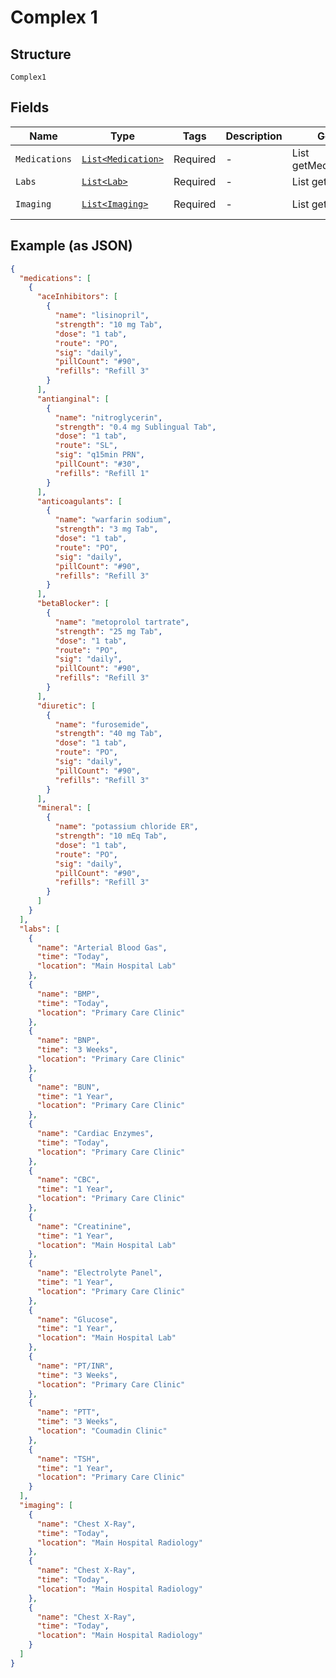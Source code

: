 
# Complex 1

## Structure

`Complex1`

## Fields

| Name | Type | Tags | Description | Getter | Setter |
|  --- | --- | --- | --- | --- | --- |
| `Medications` | [`List<Medication>`](/doc/models/medication.md) | Required | - | List<Medication> getMedications() | setMedications(List<Medication> medications) |
| `Labs` | [`List<Lab>`](/doc/models/lab.md) | Required | - | List<Lab> getLabs() | setLabs(List<Lab> labs) |
| `Imaging` | [`List<Imaging>`](/doc/models/imaging.md) | Required | - | List<Imaging> getImaging() | setImaging(List<Imaging> imaging) |

## Example (as JSON)

```json
{
  "medications": [
    {
      "aceInhibitors": [
        {
          "name": "lisinopril",
          "strength": "10 mg Tab",
          "dose": "1 tab",
          "route": "PO",
          "sig": "daily",
          "pillCount": "#90",
          "refills": "Refill 3"
        }
      ],
      "antianginal": [
        {
          "name": "nitroglycerin",
          "strength": "0.4 mg Sublingual Tab",
          "dose": "1 tab",
          "route": "SL",
          "sig": "q15min PRN",
          "pillCount": "#30",
          "refills": "Refill 1"
        }
      ],
      "anticoagulants": [
        {
          "name": "warfarin sodium",
          "strength": "3 mg Tab",
          "dose": "1 tab",
          "route": "PO",
          "sig": "daily",
          "pillCount": "#90",
          "refills": "Refill 3"
        }
      ],
      "betaBlocker": [
        {
          "name": "metoprolol tartrate",
          "strength": "25 mg Tab",
          "dose": "1 tab",
          "route": "PO",
          "sig": "daily",
          "pillCount": "#90",
          "refills": "Refill 3"
        }
      ],
      "diuretic": [
        {
          "name": "furosemide",
          "strength": "40 mg Tab",
          "dose": "1 tab",
          "route": "PO",
          "sig": "daily",
          "pillCount": "#90",
          "refills": "Refill 3"
        }
      ],
      "mineral": [
        {
          "name": "potassium chloride ER",
          "strength": "10 mEq Tab",
          "dose": "1 tab",
          "route": "PO",
          "sig": "daily",
          "pillCount": "#90",
          "refills": "Refill 3"
        }
      ]
    }
  ],
  "labs": [
    {
      "name": "Arterial Blood Gas",
      "time": "Today",
      "location": "Main Hospital Lab"
    },
    {
      "name": "BMP",
      "time": "Today",
      "location": "Primary Care Clinic"
    },
    {
      "name": "BNP",
      "time": "3 Weeks",
      "location": "Primary Care Clinic"
    },
    {
      "name": "BUN",
      "time": "1 Year",
      "location": "Primary Care Clinic"
    },
    {
      "name": "Cardiac Enzymes",
      "time": "Today",
      "location": "Primary Care Clinic"
    },
    {
      "name": "CBC",
      "time": "1 Year",
      "location": "Primary Care Clinic"
    },
    {
      "name": "Creatinine",
      "time": "1 Year",
      "location": "Main Hospital Lab"
    },
    {
      "name": "Electrolyte Panel",
      "time": "1 Year",
      "location": "Primary Care Clinic"
    },
    {
      "name": "Glucose",
      "time": "1 Year",
      "location": "Main Hospital Lab"
    },
    {
      "name": "PT/INR",
      "time": "3 Weeks",
      "location": "Primary Care Clinic"
    },
    {
      "name": "PTT",
      "time": "3 Weeks",
      "location": "Coumadin Clinic"
    },
    {
      "name": "TSH",
      "time": "1 Year",
      "location": "Primary Care Clinic"
    }
  ],
  "imaging": [
    {
      "name": "Chest X-Ray",
      "time": "Today",
      "location": "Main Hospital Radiology"
    },
    {
      "name": "Chest X-Ray",
      "time": "Today",
      "location": "Main Hospital Radiology"
    },
    {
      "name": "Chest X-Ray",
      "time": "Today",
      "location": "Main Hospital Radiology"
    }
  ]
}
```

